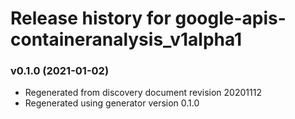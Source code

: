 # Release history for google-apis-containeranalysis_v1alpha1

### v0.1.0 (2021-01-02)

* Regenerated from discovery document revision 20201112
* Regenerated using generator version 0.1.0

